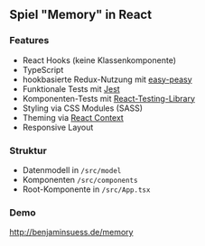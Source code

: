 ## Spiel "Memory" in React

### Features
  * React Hooks (keine Klassenkomponente)
  * TypeScript
  * hookbasierte Redux-Nutzung mit [easy-peasy](https://github.com/ctrlplusb/easy-peasy)
  * Funktionale Tests mit [Jest](https://jestjs.io/)
  * Komponenten-Tests mit [React-Testing-Library](https://github.com/kentcdodds/react-testing-library)
  * Styling via CSS Modules (SASS)
  * Theming via [React Context](https://reactjs.org/docs/context.html)
  * Responsive Layout
  
### Struktur
  * Datenmodell in `/src/model`
  * Komponenten `/src/components`
  * Root-Komponente in `/src/App.tsx`
  
### Demo
http://benjaminsuess.de/memory